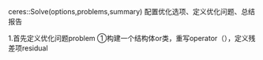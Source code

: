 ceres::Solve(options,problems,summary)
配置优化选项、定义优化问题、总结报告

1.首先定义优化问题problem
  ①构建一个结构体or类，重写operator（），定义残差项residual
